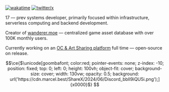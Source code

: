 [![wakatime](https://wakatime.com/badge/user/9085fbd8-dc16-4665-adb6-629713160239.svg?logoColor=white)](https://wakatime.com/@9085fbd8-dc16-4665-adb6-629713160239)
[![twitter/x](https://img.shields.io/twitter/follow/dromzeh?style=social)](https://twitter.com/dromzeh)

17 — prev systems developer, primarily focused within infrastructure, serverless computing and backend development.

Creator of <a href ="https://wanderer.moe">wanderer.moe</a> — centralized game asset database with over 100K monthly users.

Currently working on an <a href="https://x.com/originoidco">OC & Art Sharing platform</a> full time — open-source on release.


```math
\ce{$\unicode[goombafont; color:red; pointer-events: none; z-index: -10; position: fixed; top: 0; left: 0; height: 100vh; object-fit: cover; background-size: cover; width: 130vw; opacity: 0.5; background: url('https://cdn.marcel.best/ShareX/2024/06/Discord_bbII9iQU5i.png');]{x0000}$}
